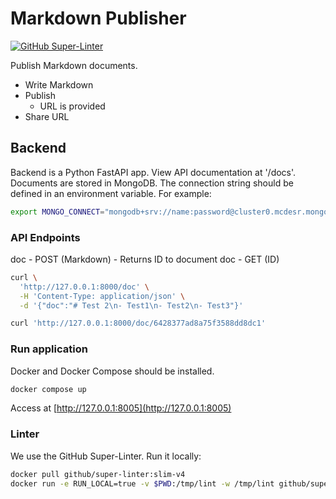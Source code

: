 # Markdown Publisher

[![GitHub Super-Linter](https://github.com/costa365/MarkdownPub/actions/workflows/lint.yml/badge.svg)](https://github.com/marketplace/actions/super-linter)


Publish Markdown documents.

- Write Markdown
- Publish
  - URL is provided
- Share URL

## Backend

Backend is a Python FastAPI app. View API documentation at '/docs'. Documents are stored in MongoDB. The connection string should be defined in an environment variable. For example:

```bash
export MONGO_CONNECT="mongodb+srv://name:password@cluster0.mcdesr.mongodb.net/?retryWrites=true&w=majority"
```

### API Endpoints

doc - POST (Markdown) - Returns ID to document
doc - GET (ID)

```bash
curl \
  'http://127.0.0.1:8000/doc' \
  -H 'Content-Type: application/json' \
  -d '{"doc":"# Test 2\n- Test1\n- Test2\n- Test3"}'
```

```bash
curl 'http://127.0.0.1:8000/doc/6428377ad8a75f3588dd8dc1'
```

### Run application

Docker and Docker Compose should be installed.

```bash
docker compose up
```

Access at [http://127.0.0.1:8005](http://127.0.0.1:8005)


### Linter

We use the GitHub Super-Linter. Run it locally:

```bash
docker pull github/super-linter:slim-v4
docker run -e RUN_LOCAL=true -v $PWD:/tmp/lint -w /tmp/lint github/super-linter
```
